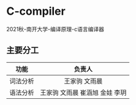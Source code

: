 # C-compiler

2021秋-南开大学-编译原理-c语言编译器

## 主要分工

|功能|负责人|
|---|:--:|
|词法分析|王家驹 文雨晨|
|语法分析|王家驹 文雨晨 崔涵旭 金娃 李玥|
